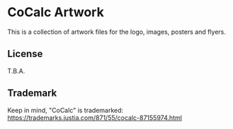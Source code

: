# CoCalc Artwork

This is a collection of artwork files for the logo, images, posters and flyers.

## License

T.B.A.

## Trademark

Keep in mind, "CoCalc" is trademarked: https://trademarks.justia.com/871/55/cocalc-87155974.html
